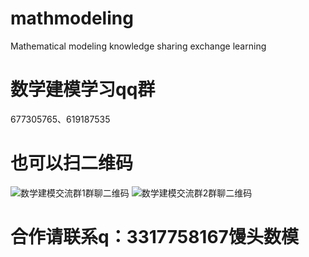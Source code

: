 # mathmodeling
Mathematical modeling knowledge sharing exchange learning
# 数学建模学习qq群
677305765、619187535
# 也可以扫二维码
![数学建模交流群1群聊二维码](https://github.com/fengjiufa/mathmodeling/assets/38625074/a3568a54-4ec5-4262-8659-d0cbb64a34cf)
![数学建模交流群2群聊二维码](https://github.com/fengjiufa/mathmodeling/assets/38625074/868bfaee-3960-4a06-9b81-935fa131012d)

# 合作请联系q：3317758167馒头数模
